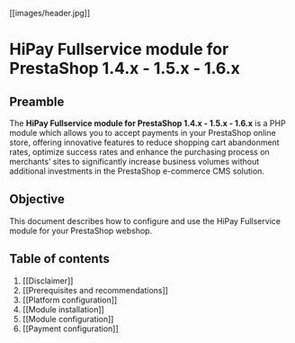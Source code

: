 [[images/header.jpg]]

# HiPay Fullservice module for PrestaShop 1.4.x - 1.5.x - 1.6.x

## Preamble
The **HiPay Fullservice module for PrestaShop 1.4.x - 1.5.x - 1.6.x** is a PHP module which allows you to accept payments in your PrestaShop online store, offering innovative features to reduce shopping cart abandonment rates, optimize success rates and enhance the purchasing process on merchants’ sites to significantly increase business volumes without additional investments in the PrestaShop e-commerce CMS solution.

## Objective
This document describes how to configure and use the HiPay Fullservice module
for your PrestaShop webshop.

## Table of contents
1. [[Disclaimer]]
2. [[Prerequisites and recommendations]]
3. [[Platform configuration]]
4. [[Module installation]]
5. [[Module configuration]]
6. [[Payment configuration]]